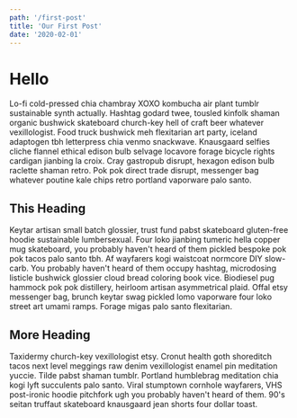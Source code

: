 ```yaml
---
path: '/first-post'
title: 'Our First Post'
date: '2020-02-01'
---
```


# Hello

Lo-fi cold-pressed chia chambray XOXO kombucha air plant tumblr sustainable synth actually. Hashtag godard twee, tousled kinfolk shaman organic bushwick skateboard church-key hell of craft beer whatever vexillologist. Food truck bushwick meh flexitarian art party, iceland adaptogen tbh letterpress chia venmo snackwave. Knausgaard selfies cliche flannel ethical edison bulb selvage locavore forage bicycle rights cardigan jianbing la croix. Cray gastropub disrupt, hexagon edison bulb raclette shaman retro. Pok pok direct trade disrupt, messenger bag whatever poutine kale chips retro portland vaporware palo santo.

## This Heading

Keytar artisan small batch glossier, trust fund pabst skateboard gluten-free hoodie sustainable lumbersexual. Four loko jianbing tumeric hella copper mug skateboard, you probably haven't heard of them pickled bespoke pok pok tacos palo santo tbh. Af wayfarers kogi waistcoat normcore DIY slow-carb. You probably haven't heard of them occupy hashtag, microdosing listicle bushwick glossier cloud bread coloring book vice. Biodiesel pug hammock pok pok distillery, heirloom artisan asymmetrical plaid. Offal etsy messenger bag, brunch keytar swag pickled lomo vaporware four loko street art umami ramps. Forage migas palo santo flexitarian.

## More Heading

Taxidermy church-key vexillologist etsy. Cronut health goth shoreditch tacos next level meggings raw denim vexillologist enamel pin meditation yuccie. Tilde pabst shaman tumblr. Portland humblebrag meditation chia kogi lyft succulents palo santo. Viral stumptown cornhole wayfarers, VHS post-ironic hoodie pitchfork ugh you probably haven't heard of them. 90's seitan truffaut skateboard knausgaard jean shorts four dollar toast.
